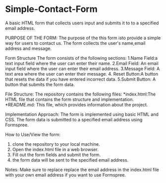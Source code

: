 # Simple-Contact-Form
A basic HTML form that collects users input and submits it to to a specified email address.

PURPOSE OF THE FORM:
 The purpose of the this form isto provide a simple way for users to contact us. The form collects the user's name,email address and   message.

Form Structure
 The form consists of the following sections:
  1.Name Field:a text input field where the user can enter their name.
  2.Email Field: An email input field where the user can enter their email address.
  3.Message Field: A text area where the user can enter their message.
  4. Reset Button:A button that resets the data if you have entered incorrect data. 
  5.Submit Button: A button that submits the form data.

File Structure:
 The repository contains the following files:
  *index.html:The HTML file that contains the form structure and implementation.
  *README.md: This file, which provides information about the project.

Implementation Approach:
The form is implemented using basic HTML and CSS. The form data is submitted to a specified email address using Formspree.

How to Use/View the form:
1. clone the repository to your local machine.
2. Open the index.html file in a web browser.
3. Fill out the form fields and submit the form.
4. the form data will be sent to the specified email address.

Notes:
Make sure to replace replace the email address in the index.html file with your own email address if you want to use Formspree.

